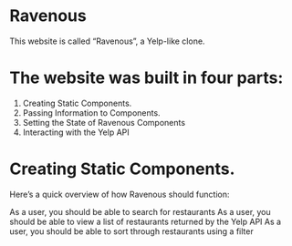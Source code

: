 # Ravenous
This website is called “Ravenous”, a Yelp-like clone.

# The website was built in four parts:

1. Creating Static Components.
2. Passing Information to Components.
3. Setting the State of Ravenous Components
4. Interacting with the Yelp API

# Creating Static Components.

Here’s a quick overview of how Ravenous should function:

As a user, you should be able to search for restaurants
As a user, you should be able to view a list of restaurants returned by the Yelp API
As a user, you should be able to sort through restaurants using a filter
